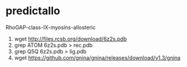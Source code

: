 # predictallo
RhoGAP-class-IX-myosins-allosteric
1. wget http://files.rcsb.org/download/6z2s.pdb
1. grep ATOM 6z2s.pdb > rec.pdb
2. grep Q5Q 6z2s.pdb > lig.pdb
3. wget https://github.com/gnina/gnina/releases/download/v1.3/gnina
